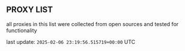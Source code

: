## PROXY LIST

all proxies in this list were collected from open sources and tested for functionality

last update: `2025-02-06 23:19:56.515719+00:00` UTC